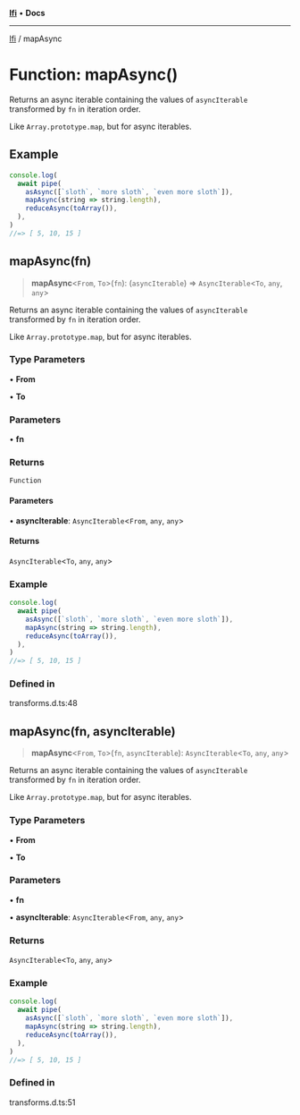 [**lfi**](../readme.md) • **Docs**

***

[lfi](../globals.md) / mapAsync

# Function: mapAsync()

Returns an async iterable containing the values of `asyncIterable`
transformed by `fn` in iteration order.

Like `Array.prototype.map`, but for async iterables.

## Example

```js
console.log(
  await pipe(
    asAsync([`sloth`, `more sloth`, `even more sloth`]),
    mapAsync(string => string.length),
    reduceAsync(toArray()),
  ),
)
//=> [ 5, 10, 15 ]
```

## mapAsync(fn)

> **mapAsync**\<`From`, `To`\>(`fn`): (`asyncIterable`) => `AsyncIterable`\<`To`, `any`, `any`\>

Returns an async iterable containing the values of `asyncIterable`
transformed by `fn` in iteration order.

Like `Array.prototype.map`, but for async iterables.

### Type Parameters

• **From**

• **To**

### Parameters

• **fn**

### Returns

`Function`

#### Parameters

• **asyncIterable**: `AsyncIterable`\<`From`, `any`, `any`\>

#### Returns

`AsyncIterable`\<`To`, `any`, `any`\>

### Example

```js
console.log(
  await pipe(
    asAsync([`sloth`, `more sloth`, `even more sloth`]),
    mapAsync(string => string.length),
    reduceAsync(toArray()),
  ),
)
//=> [ 5, 10, 15 ]
```

### Defined in

transforms.d.ts:48

## mapAsync(fn, asyncIterable)

> **mapAsync**\<`From`, `To`\>(`fn`, `asyncIterable`): `AsyncIterable`\<`To`, `any`, `any`\>

Returns an async iterable containing the values of `asyncIterable`
transformed by `fn` in iteration order.

Like `Array.prototype.map`, but for async iterables.

### Type Parameters

• **From**

• **To**

### Parameters

• **fn**

• **asyncIterable**: `AsyncIterable`\<`From`, `any`, `any`\>

### Returns

`AsyncIterable`\<`To`, `any`, `any`\>

### Example

```js
console.log(
  await pipe(
    asAsync([`sloth`, `more sloth`, `even more sloth`]),
    mapAsync(string => string.length),
    reduceAsync(toArray()),
  ),
)
//=> [ 5, 10, 15 ]
```

### Defined in

transforms.d.ts:51
